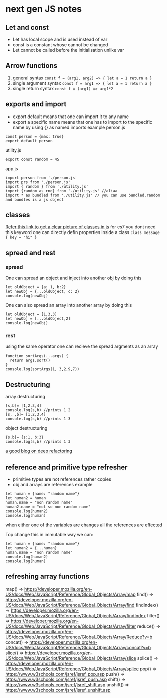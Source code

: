 # next gen JS notes 

## Let and const
- Let has local scope and is used instead of var
- const is a constant whose cannot be changed 
- Let cannot be called before the initialisation unlike var

## Arrow functions
1. general syntax 
`
const f = (arg1, arg2) => {
	let a = 1
	return a
}
`
2. single argument syntax 
`
const f = arg1 => {
	let a = 1
	return a
}
`
3. single return syntax 
`
const f = (arg1) => arg1*2 
` 

## exports and import  
- export default means that one can import it to any name
- export a specific name means that one has to import to the specific name by using {} as named imports
example
person.js
```
const person = {max: true}
export default person
```

utility.js
```
export const random = 45 
```
app.js 
```
import person from './person.js'
import prs from './person.js'
import { random } from './utility.js'
import {random as rnd} from './utility.js' //aliaa
import * as bundled from './utility.js' // you can use bundled.random and bundles is a js object

```
## classes
[Refer this link to get a clear picture of classes in js](https://www.w3schools.com/js/js_object_classes.asp)
for es7 you dont  need this keyword one can directly defin properties inside a class
`
class message {
	key = "hi"
}
`
## spread and rest
### spread
One can spread an object and inject into another obj by doing this
```
let oldObject = {a: 1, b:2}
let newObj = {...oldObject, c: 2}
console.log(newObj)
```

One can also spread an array into another array by doing this
```
let oldObject = [1,3,3]
let newObj = [...oldObject,2]
console.log(newObj)
```
### rest 
using the same operator one can recieve the spread argments as an array
```
function sortArgs(...args) {
  return args.sort()
}
console.log(sortArgs(1, 3,2,9,7))
```

## Destructuring 
array destructuring
```
[s,b]= [1,2,3,4]
console.log(s,b) //prints 1 2
[s, ,b]= [1,2,3,4]
console.log(s,b) //prints 1 3
```
object destructuring
```
{s,b}= {s:1, b:3}
console.log(s,b) //prints 1 3
```
[a good blog on deep refactoring](https://dmitripavlutin.com/javascript-object-destructuring/)

## reference and primitive type refresher
- primitive types are not references rather copies
- obj and arrays are references 
example 
```
let human = {name: "random name"}
let human2 = human
human.name = "non random name"
human2.name = "not so non random name"
console.log(human2)
console.log(human)

```
when either one of the variables are changes all the references are effected

Top change this in immutable way we can:
```
let human = {name: "random name"}
let human2 = {...human}
human.name = "non random name"
console.log(human2)
console.log(human)
```
## refreshing array functions 
map()  => https://developer.mozilla.org/en-US/docs/Web/JavaScript/Reference/Global_Objects/Array/map
find()  => https://developer.mozilla.org/en-US/docs/Web/JavaScript/Reference/Global_Objects/Array/find
findIndex()  => https://developer.mozilla.org/en-US/docs/Web/JavaScript/Reference/Global_Objects/Array/findIndex
filter()  => https://developer.mozilla.org/en-US/docs/Web/JavaScript/Reference/Global_Objects/Array/filter
reduce()  => https://developer.mozilla.org/en-US/docs/Web/JavaScript/Reference/Global_Objects/Array/Reduce?v=b
concat()  => https://developer.mozilla.org/en-US/docs/Web/JavaScript/Reference/Global_Objects/Array/concat?v=b
slice()  => https://developer.mozilla.org/en-US/docs/Web/JavaScript/Reference/Global_Objects/Array/slice
splice()  => https://developer.mozilla.org/en-US/docs/Web/JavaScript/Reference/Global_Objects/Array/splice
pop() => https://www.w3schools.com/jsref/jsref_pop.asp
push() => https://www.w3schools.com/jsref/jsref_push.asp
shift() => https://www.w3schools.com/jsref/jsref_shift.asp
unshift() => https://www.w3schools.com/jsref/jsref_unshift.asp
